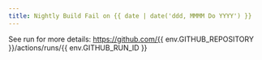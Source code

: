 ```yaml
---
title: Nightly Build Fail on {{ date | date('ddd, MMMM Do YYYY') }}
---
```


See run for more details:
https://github.com/{{ env.GITHUB_REPOSITORY }}/actions/runs/{{ env.GITHUB_RUN_ID }}
